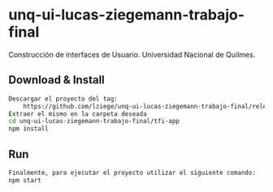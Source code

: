 # unq-ui-lucas-ziegemann-trabajo-final

Construcción de interfaces de Usuario.
Universidad Nacional de Quilmes.

## Download & Install

```sh
Descargar el proyecto del tag: 
	https://github.com/lziege/unq-ui-lucas-ziegemann-trabajo-final/releases/tag/LUCAS-ZIEGEMANN-TFI-v1.0
Extraer el mismo en la carpeta deseada
cd unq-ui-lucas-ziegemann-trabajo-final/tfi-app
npm install
```

## Run

```sh
Finalmente, para ejecutar el proyecto utilizar el siguiente comando:
npm start
```
